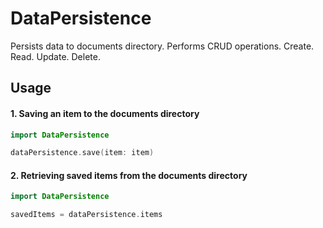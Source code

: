 # DataPersistence

Persists data to documents directory. Performs CRUD operations. Create. Read. Update. Delete.

## Usage 

#### 1. Saving an item to the documents directory 
```swift 
import DataPersistence 

dataPersistence.save(item: item)
```

#### 2. Retrieving saved items from the documents directory 
```swift 
import DataPersistence 

savedItems = dataPersistence.items
```
